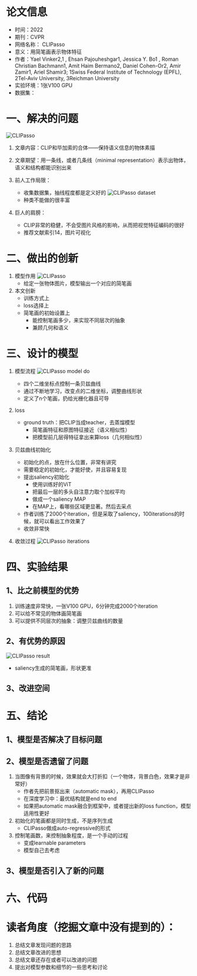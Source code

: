 # 论文信息
- 时间：2022
- 期刊：CVPR
- 网络名称： CLIPasso
- 意义：用简笔画表示物体特征
- 作者：Yael Vinker2,1 , Ehsan Pajouheshgar1, Jessica Y. Bo1 , Roman Christian Bachmann1, Amit Haim Bermano2, Daniel Cohen-Or2, Amir Zamir1, Ariel Shamir3; 1Swiss Federal Institute of Technology (EPFL), 2Tel-Aviv University, 3Reichman University
- 实验环境：1张V100 GPU
- 数据集：
# 一、解决的问题
![CLIPasso](../pictures/CLIPasso/CLIPasso.png)

1. 文章内容：CLIP和毕加索的合体——保持语义信息的物体素描
2. 文章期望：用一条线，或者几条线（minimal representation）表示出物体，语义和结构都能识别出来

3. 前人工作局限：
    - 收集数据集，抽线程度都是定义好的
    ![CLIPasso dataset](../pictures/CLIPasso/CLIPasso%20dataset.png)
    - 种类不能做的很丰富
4. 巨人的肩膀：
    - CLIP非常的稳健，不会受图片风格的影响，从而把视觉特征编码的很好
    - 推荐文献索引14，图片可视化
# 二、做出的创新
1. 模型作用
    ![CLIPasso](../pictures/CLIPasso/CLIPasso%20model.png)
    - 给定一张物体图片，模型输出一个对应的简笔画    
2. 本文创新
    - 训练方式上
    - loss选择上
    - 简笔画的初始设置上
        - 能控制笔画多少，来实现不同层次的抽象
        - 兼顾几何和语义
# 三、设计的模型
1. 模型流程
    ![CLIPasso model do](../pictures/CLIPasso/CLIPasso%20model%20do.png)
    - 四个二维坐标点控制一条贝兹曲线
    - 通过不断地学习，改变点的二维坐标，调整曲线形状
    - 定义了n个笔画，扔给光栅化器且可导
2. loss
    - ground truth：把CLIP当成teacher，去蒸馏模型
        - 简笔画特征和原图特征接近（语义相似性）
        - 把模型前几层得特征拿出来算loss（几何相似性）

3. 贝兹曲线初始化
    - 初始化的点，放在什么位置，非常有讲究
    - 需要稳定的初始化，才能好使，并且容易复现
    - 提出saliency初始化
        - 使用训练好的ViT
        - 把最后一层的多头自注意力取个加权平均
        - 做成一个saliency MAP
        - 在MAP上，看哪些区域更显著。然后去采点
    - 作者训练了2000个iteration，但是采取了saliency，100iterations的时候，就可以看出工作效果了
    - 收敛非常快
4. 收敛过程
    ![CLIPasso iterations](../pictures/CLIPasso/CLIPasso%20iterations.png)

# 四、实验结果

## 1、比之前模型的优势
1. 训练速度非常快，一张V100 GPU，6分钟完成2000个iteration
2. 可以给不常见的物体画简笔画
3. 可以提供不同层次的抽象：调整贝兹曲线的数量
## 2、有优势的原因
![CLIPasso result](../pictures/CLIPasso/CLIPasso%20result.png)
- saliency生成的简笔画，形状更准
## 3、改进空间

# 五、结论

## 1、模型是否解决了目标问题

## 2、模型是否遗留了问题
1. 当图像有背景的时候，效果就会大打折扣（一个物体，背景白色，效果才是非常好）
    - 作者先把前景抠出来（automatic mask），再用CLIPasso
    - 在深度学习中：最优结构就是end to end
    - 如果把automatic mask融合到框架中，或者提出新的loss function，模型适用性更好
2. 初始化的笔画都是同时生成，不是序列生成
    - CLIPasso做成auto-regressive的形式
3. 控制笔画数，来控制抽象程度，是一个手动的过程
    - 变成learnable parameters
    - 模型自己去考虑
## 3、模型是否引入了新的问题

# 六、代码

# 读者角度（挖掘文章中没有提到的）：
1. 总结文章发现问题的思路
2. 总结文章改进的思想
3. 总结文章还存在或者可以改进的问题
4. 提出对模型参数和细节的一些思考和讨论